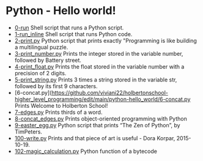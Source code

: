 # Python - Hello world!

- [0-run](https://github.com/viviani22/holbertonschool-higher_level_programming/edit/main/python-hello_world/0-run) Shell script that runs a Python script.
- [1-run_inline](https://github.com/viviani22/holbertonschool-higher_level_programming/edit/main/python-hello_world/1-run_inline) Shell script that runs Python code.
- [2-print.py](https://github.com/viviani22/holbertonschool-higher_level_programming/edit/main/python-hello_world/2-print.py) Python script that prints exactly "Programming is like building a multilingual puzzle.
- [3-print_number.py](https://github.com/viviani22/holbertonschool-higher_level_programming/edit/main/python-hello_world/3-print_number.py) Prints the integer stored in the variable number, followed by Battery street.
- [4-print_float.py](https://github.com/viviani22/holbertonschool-higher_level_programming/edit/main/python-hello_world/4-print_float.py) Prints the float stored in the variable number with a precision of 2 digits.
- [5-print_string.py](https://github.com/viviani22/holbertonschool-higher_level_programming/edit/main/python-hello_world/5-print_string.py) Prints 3 times a string stored in the variable str, followed by its first 9 characters.
- [6-concat.py](https://github.com/viviani22/holbertonschool-higher_level_programming/edit/main/python-hello_world/6-concat.py Prints Welcome to Holberton School!
- [7-edges.py](https://github.com/viviani22/holbertonschool-higher_level_programming/edit/main/python-hello_world/7-edges.py) Prints thirds of a word.
- [8-concat_edges.py](https://github.com/viviani22/holbertonschool-higher_level_programming/edit/main/python-hello_world/8-concat_edges.py) Prints object-oriented programming with Python
- [9-easter_egg.py](https://github.com/viviani22/holbertonschool-higher_level_programming/edit/main/python-hello_world/9-easter_egg.py) Python script that prints “The Zen of Python”, by TimPeters.
- [100-write.py](https://github.com/viviani22/holbertonschool-higher_level_programming/edit/main/python-hello_world/100-write.py) Prints and that piece of art is useful - Dora Korpar, 2015-10-19.
- [102-magic_calculation.py](https://github.com/viviani22/holbertonschool-higher_level_programming/edit/main/python-hello_world/102-magic_calculation.py) Python function of a bytecode
